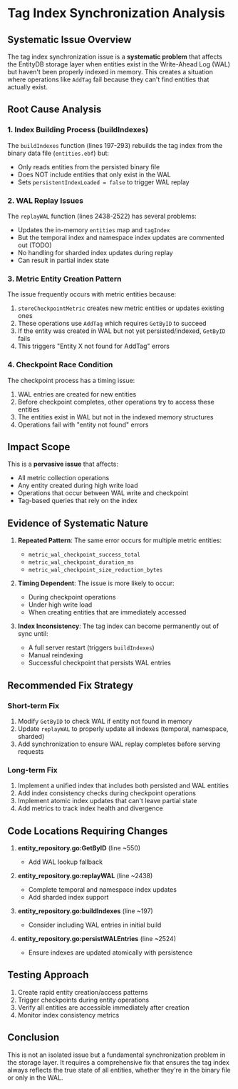 # Tag Index Synchronization Analysis

## Systematic Issue Overview

The tag index synchronization issue is a **systematic problem** that affects the EntityDB storage layer when entities exist in the Write-Ahead Log (WAL) but haven't been properly indexed in memory. This creates a situation where operations like `AddTag` fail because they can't find entities that actually exist.

## Root Cause Analysis

### 1. Index Building Process (buildIndexes)

The `buildIndexes` function (lines 197-293) rebuilds the tag index from the binary data file (`entities.ebf`) but:
- Only reads entities from the persisted binary file
- Does NOT include entities that only exist in the WAL
- Sets `persistentIndexLoaded = false` to trigger WAL replay

### 2. WAL Replay Issues

The `replayWAL` function (lines 2438-2522) has several problems:
- Updates the in-memory `entities` map and `tagIndex`
- But the temporal index and namespace index updates are commented out (TODO)
- No handling for sharded index updates during replay
- Can result in partial index state

### 3. Metric Entity Creation Pattern

The issue frequently occurs with metric entities because:
1. `storeCheckpointMetric` creates new metric entities or updates existing ones
2. These operations use `AddTag` which requires `GetByID` to succeed
3. If the entity was created in WAL but not yet persisted/indexed, `GetByID` fails
4. This triggers "Entity X not found for AddTag" errors

### 4. Checkpoint Race Condition

The checkpoint process has a timing issue:
1. WAL entries are created for new entities
2. Before checkpoint completes, other operations try to access these entities
3. The entities exist in WAL but not in the indexed memory structures
4. Operations fail with "entity not found" errors

## Impact Scope

This is a **pervasive issue** that affects:
- All metric collection operations
- Any entity created during high write load
- Operations that occur between WAL write and checkpoint
- Tag-based queries that rely on the index

## Evidence of Systematic Nature

1. **Repeated Pattern**: The same error occurs for multiple metric entities:
   - `metric_wal_checkpoint_success_total`
   - `metric_wal_checkpoint_duration_ms`
   - `metric_wal_checkpoint_size_reduction_bytes`

2. **Timing Dependent**: The issue is more likely to occur:
   - During checkpoint operations
   - Under high write load
   - When creating entities that are immediately accessed

3. **Index Inconsistency**: The tag index can become permanently out of sync until:
   - A full server restart (triggers `buildIndexes`)
   - Manual reindexing
   - Successful checkpoint that persists WAL entries

## Recommended Fix Strategy

### Short-term Fix
1. Modify `GetByID` to check WAL if entity not found in memory
2. Update `replayWAL` to properly update all indexes (temporal, namespace, sharded)
3. Add synchronization to ensure WAL replay completes before serving requests

### Long-term Fix
1. Implement a unified index that includes both persisted and WAL entities
2. Add index consistency checks during checkpoint operations
3. Implement atomic index updates that can't leave partial state
4. Add metrics to track index health and divergence

## Code Locations Requiring Changes

1. **entity_repository.go:GetByID** (line ~550)
   - Add WAL lookup fallback

2. **entity_repository.go:replayWAL** (line ~2438)
   - Complete temporal and namespace index updates
   - Add sharded index support

3. **entity_repository.go:buildIndexes** (line ~197)
   - Consider including WAL entries in initial build

4. **entity_repository.go:persistWALEntries** (line ~2524)
   - Ensure indexes are updated atomically with persistence

## Testing Approach

1. Create rapid entity creation/access patterns
2. Trigger checkpoints during entity operations  
3. Verify all entities are accessible immediately after creation
4. Monitor index consistency metrics

## Conclusion

This is not an isolated issue but a fundamental synchronization problem in the storage layer. It requires a comprehensive fix that ensures the tag index always reflects the true state of all entities, whether they're in the binary file or only in the WAL.